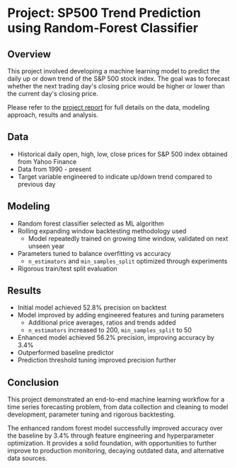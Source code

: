 # Project: SP500 Trend Prediction using Random-Forest Classifier

## Overview

This project involved developing a machine learning model to predict the daily up or down trend of the S&P 500 stock index. The goal was to forecast whether the next trading day's closing price would be higher or lower than the current day's closing price.

Please refer to the [project report](sp500_Trend_Prediction_Project_Report(Final).pdf) for full details on the data, modeling approach, results and analysis.

## Data

- Historical daily open, high, low, close prices for S&P 500 index obtained from Yahoo Finance 
- Data from 1990 - present
- Target variable engineered to indicate up/down trend compared to previous day

## Modeling

- Random forest classifier selected as ML algorithm
- Rolling expanding window backtesting methodology used
  - Model repeatedly trained on growing time window, validated on next unseen year 
- Parameters tuned to balance overfitting vs accuracy
  - `n_estimators` and `min_samples_split` optimized through experiments
- Rigorous train/test split evaluation

## Results

- Initial model achieved 52.8% precision on backtest 
- Model improved by adding engineered features and tuning parameters
  - Additional price averages, ratios and trends added
  - `n_estimators` increased to 200, `min_samples_split` to 50
- Enhanced model achieved 56.2% precision, improving accuracy by 3.4%
- Outperformed baseline predictor
- Prediction threshold tuning improved precision further

## Conclusion

This project demonstrated an end-to-end machine learning workflow for a time series forecasting problem, from data collection and cleaning to model development, parameter tuning and rigorous backtesting. 

The enhanced random forest model successfully improved accuracy over the baseline by 3.4% through feature engineering and hyperparameter optimization. It provides a solid foundation, with opportunities to further improve to production monitoring, decaying outdated data, and alternative data sources.

